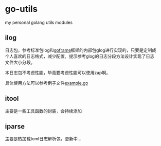 
# go-utils

my personal golang utils modules

## ilog

日志包，参考标准包log和[goframe](https://github.com/gogf/gf)框架的内部包glog进行实现的，只要是定制成个人喜欢的日志格式，减少配置，提示参考glog的日志分段方法设计实现了日志文件大小分段。

本日志包不考虑性能，毕竟要考虑性能可以使用zap啊。

具体使用方法可以参考例子文件[example.go](./ilog/_example/example.go)

## itool

主要是一些工具函数的封装，会持续添加

## iparse

主要是热加载toml日志解析包，更新中...